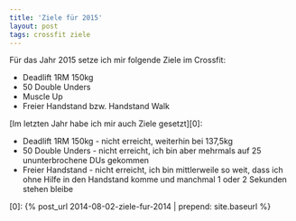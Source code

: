 ```yaml
---
title: 'Ziele für 2015'
layout: post
tags: crossfit ziele
---
```

Für das Jahr 2015 setze ich mir folgende Ziele im Crossfit:

* Deadlift 1RM 150kg
* 50 Double Unders
* Muscle Up
* Freier Handstand bzw. Handstand Walk

[Im letzten Jahr habe ich mir auch Ziele gesetzt][0]:

* Deadlift 1RM 150kg - nicht erreicht, weiterhin bei 137,5kg
* 50 Double Unders - nicht erreicht, ich bin aber mehrmals auf 25 ununterbrochene DUs gekommen
* Freier Handstand - nicht erreicht, ich bin mittlerweile so weit, dass ich ohne Hilfe in den Handstand komme und manchmal 1 oder 2 Sekunden stehen bleibe


[0]: {% post_url 2014-08-02-ziele-fur-2014 | prepend: site.baseurl %}
